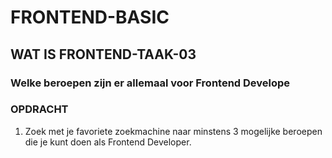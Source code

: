 # FRONTEND-BASIC

## WAT IS FRONTEND-TAAK-03

### Welke beroepen zijn er allemaal voor Frontend Develope

### OPDRACHT

1. Zoek met je favoriete zoekmachine naar minstens 3 mogelijke beroepen die je kunt doen als Frontend Developer.
